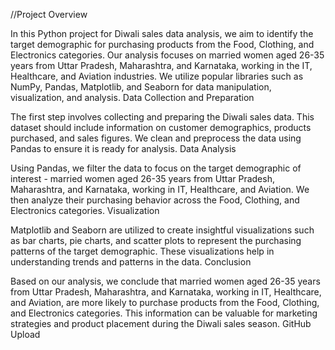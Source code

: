 //Project Overview

In this Python project for Diwali sales data analysis, we aim to identify the target demographic for purchasing products from the Food, Clothing, and Electronics categories. Our analysis focuses on married women aged 26-35 years from Uttar Pradesh, Maharashtra, and Karnataka, working in the IT, Healthcare, and Aviation industries. We utilize popular libraries such as NumPy, Pandas, Matplotlib, and Seaborn for data manipulation, visualization, and analysis.
Data Collection and Preparation

The first step involves collecting and preparing the Diwali sales data. This dataset should include information on customer demographics, products purchased, and sales figures. We clean and preprocess the data using Pandas to ensure it is ready for analysis.
Data Analysis

Using Pandas, we filter the data to focus on the target demographic of interest - married women aged 26-35 years from Uttar Pradesh, Maharashtra, and Karnataka, working in IT, Healthcare, and Aviation. We then analyze their purchasing behavior across the Food, Clothing, and Electronics categories.
Visualization

Matplotlib and Seaborn are utilized to create insightful visualizations such as bar charts, pie charts, and scatter plots to represent the purchasing patterns of the target demographic. These visualizations help in understanding trends and patterns in the data.
Conclusion

Based on our analysis, we conclude that married women aged 26-35 years from Uttar Pradesh, Maharashtra, and Karnataka, working in IT, Healthcare, and Aviation, are more likely to purchase products from the Food, Clothing, and Electronics categories. This information can be valuable for marketing strategies and product placement during the Diwali sales season.
GitHub Upload

